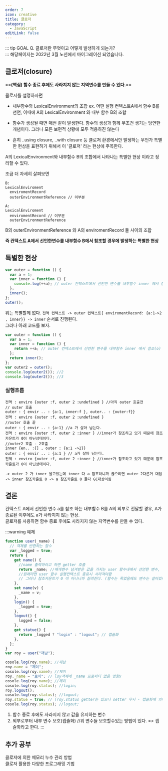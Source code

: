```yaml
---
order: 7
icon: creative
title: 클로저
category:
  - JavaScript
editLink: false
---
```


::: tip GOAL
Q. 클로저란 무엇이고 어떻게 발생하게 되는가?  
:::
해당페이지는 2022년 3월 노션에서 마이그레이션 되었습니다.

## 클로저(closure)

==**(핵심) 함수 종료 후에도 사라지지 않는 지역변수를 만들 수 있다.**==

클로저를 설명하자면

- 내부함수와 LexicalEnvironment의 조합
  ex. 어떤 실행 컨텍스트A에서 함수 B를 선언, 이때에 A의 LexicalEnvironment 와 내부 함수 B의 조합

- 함수가 생성될 때면 매번 같이 발생한다. 함수의 생성과 함께 무조건 생기는 당연한 개념이다. 그러나 모든 보편적 상황에 모두 적용하진 않는다

- 흔히 ..using closure, ..with closure 등 클로저 환경에서만 발생하는 무언가 특별한 현상을 표현하기 위해서 이 '클로저' 라는 현상에 주목한다.

A의 LexicalEnvironment와 내부함수 B의 조합에서 나타나는 특별한 현상 이라고 정리할 수 있다.

조금 더 자세히 살펴보면

```
B:
LexicalEnviroment
  enviromentRecord
  outerEnvironmentReference // 이부분

A:
LexicalEnviroment
  enviromentRecord // 이부분
  outerEnvironmentReference
```

B의 outerEnvironmentReference 와 A의 enviromentRecord 둘 사이의 조합

**즉 컨텍스트 A에서 선언한변수를 내부함수 B에서 참조할 경우에 발생하는 특별한 현상**

## 특별한 현상

```js
var outer = function () {
  var a = 1;
  var inner = function () {
    console.log(++a); // outer 컨텍스트에서 선언한 변수를 내부함수 inner 에서 참조(o)
  };
  inner();
};
outer();
```

위는 특별할께 없다.
`전역 컨텍스트 -> outer 컨텍스트{ enviromentRecord: {a:1->2 , inner}} -> inner` 순서로 진행된다.  
그러나 아래 코드를 보자.

```js
var outer = function () {
  var a = 1;
  var inner = function () {
    return ++a; // outer 컨텍스트에서 선언한 변수를 내부함수 inner 에서 참조(o)
  };
  return inner();
};
var outer2 = outer();
console.log(outer2()); //2
console.log(outer2()); //3
```

### 실행흐름

```
전역 : enviro {outer :f, outer 2 :undefined } //아직 outer 호출전
// outer 호출
outer : { envir .. : {a:1, inner:f }, outer.. : {outer:f}}
전역 : enviro {outer :f, outer 2 :undefined }
//outer 호출 끝
outer : { envir .. : {a:1} //a 가 살아 남는다.
전역 : enviro {outer :f, outer 2 :inner } //inner가 참조하고 있기 때문에 참조카운트가 0이 아닌상태이다.
//outer2 호출 - 2호출
inner {en.. :{] , outer : {a:1 ->2}}
outer : { envir .. : {a:1 } // a가 살아 남는다.
전역 : enviro {outer :f, outer 2 :inner } //inner가 참조하고 있기 때문에 참조카운트가 0이 아닌상태이다.

-> outer 2 가 inner 물고있는데 inner 다 a 참조하니까 끊으려면 outer 2다른거 대입
-> inner 참조카운트 0 -> a 참조카운트 0 둘다 GC대상이됨
```

## 결론

컨텍스트 A에서 선언한 변수 a를 참조 하는 내부함수 B를 A의 외부로 전달할 경우, A가 종료된 이후에도 a가 사라지지 않는 현상.  
클로저를 사용하면 함수 종료 후에도 사라지지 않는 지역변수를 만들 수 있다.

:::warning 예제

```javascript
function user(_name) {
  // 객체를 반환하는 함수
  var _logged = true;
  return {
    get name() {
      //name 출력하라고 하면 getter 호출
      return _name; //매개변수 넘겨받은 값을 가지는 user 함수내에서 선언한 변수,
      //원래라면 user 함수 실행컨텍스트 종료시 사라져야함
      // 그러나 참조카운트가 0 이 아니니까 살려진다. (함수는 죽었음에도 변수는 살아있다)
    },
    set name(v) {
      _name = v;
    },
    login() {
      _logged = true;
    },
    logout() {
      logged = false;
    },
    get statue() {
      return _logged ? "login" : "logout"; // 캡슐화
    },
  };
}
var roy = user("재남");

cosole.log(roy.name); //재남
roy.name = "제이";
cosole.log(roy.name); //제이
roy._name = "로이"; // loy객체에 _name 프로퍼티 없음 영향x
cosole.log(roy.name); //제이
cosole.log(roy.status); //login;
roy.logout();
cosole.log(roy.status); //logout;
roy.statue = true; // (roy.status getter는 있으나 setter 무시 - 캡슐화에 의해서
cosole.log(roy.status); //logout;
```

1. 함수 종료 후에도 사라지지 않고 값을 유지하는 변수
2. 외부로부터 내부 변수 보호(캡슐화) //위 변수들 보호할수있는 방법이 있다. => 캡슐화라고 한다.
   :::

## 추가 공부

클로저에 의한 메모리 누수 관리 방법  
클로저 활용한 다양한 프로그래밍 기법
